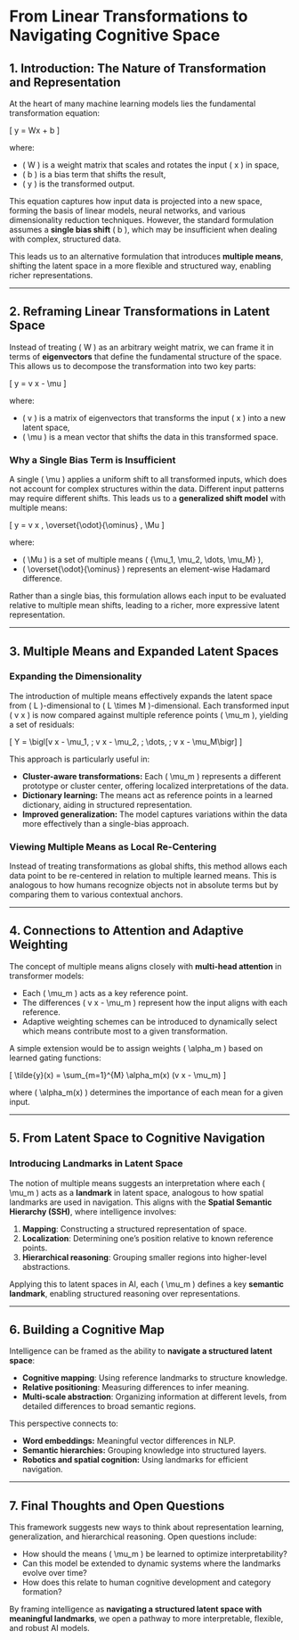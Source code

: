 # From Linear Transformations to Navigating Cognitive Space

## 1. Introduction: The Nature of Transformation and Representation

At the heart of many machine learning models lies the fundamental transformation equation:

\[
y = Wx + b
\]

where:
- \( W \) is a weight matrix that scales and rotates the input \( x \) in space,
- \( b \) is a bias term that shifts the result,
- \( y \) is the transformed output.

This equation captures how input data is projected into a new space, forming the basis of linear models, neural networks, and various dimensionality reduction techniques. However, the standard formulation assumes a **single bias shift** \( b \), which may be insufficient when dealing with complex, structured data.

This leads us to an alternative formulation that introduces **multiple means**, shifting the latent space in a more flexible and structured way, enabling richer representations.

---

## 2. Reframing Linear Transformations in Latent Space

Instead of treating \( W \) as an arbitrary weight matrix, we can frame it in terms of **eigenvectors** that define the fundamental structure of the space. This allows us to decompose the transformation into two key parts:

\[
y = v x - \mu
\]

where:
- \( v \) is a matrix of eigenvectors that transforms the input \( x \) into a new latent space,
- \( \mu \) is a mean vector that shifts the data in this transformed space.

### Why a Single Bias Term is Insufficient

A single \( \mu \) applies a uniform shift to all transformed inputs, which does not account for complex structures within the data. Different input patterns may require different shifts. This leads us to a **generalized shift model** with multiple means:

\[
y = v x \, \overset{\odot}{\ominus} \, \Mu
\]

where:
- \( \Mu \) is a set of multiple means \( \{\mu_1, \mu_2, \dots, \mu_M\} \),
- \( \overset{\odot}{\ominus} \) represents an element-wise Hadamard difference.

Rather than a single bias, this formulation allows each input to be evaluated relative to multiple mean shifts, leading to a richer, more expressive latent representation.

---

## 3. Multiple Means and Expanded Latent Spaces

### Expanding the Dimensionality

The introduction of multiple means effectively expands the latent space from \( L \)-dimensional to \( L \times M \)-dimensional. Each transformed input \( v x \) is now compared against multiple reference points \( \mu_m \), yielding a set of residuals:

\[
Y = \bigl[v x - \mu_1, \; v x - \mu_2, \; \dots, \; v x - \mu_M\bigr]
\]

This approach is particularly useful in:
- **Cluster-aware transformations:** Each \( \mu_m \) represents a different prototype or cluster center, offering localized interpretations of the data.
- **Dictionary learning:** The means act as reference points in a learned dictionary, aiding in structured representation.
- **Improved generalization:** The model captures variations within the data more effectively than a single-bias approach.

### Viewing Multiple Means as Local Re-Centering

Instead of treating transformations as global shifts, this method allows each data point to be re-centered in relation to multiple learned means. This is analogous to how humans recognize objects not in absolute terms but by comparing them to various contextual anchors.

---

## 4. Connections to Attention and Adaptive Weighting

The concept of multiple means aligns closely with **multi-head attention** in transformer models:
- Each \( \mu_m \) acts as a key reference point.
- The differences \( v x - \mu_m \) represent how the input aligns with each reference.
- Adaptive weighting schemes can be introduced to dynamically select which means contribute most to a given transformation.

A simple extension would be to assign weights \( \alpha_m \) based on learned gating functions:

\[
\tilde{y}(x) = \sum_{m=1}^{M} \alpha_m(x) (v x - \mu_m)
\]

where \( \alpha_m(x) \) determines the importance of each mean for a given input.

---

## 5. From Latent Space to Cognitive Navigation

### Introducing Landmarks in Latent Space

The notion of multiple means suggests an interpretation where each \( \mu_m \) acts as a **landmark** in latent space, analogous to how spatial landmarks are used in navigation. This aligns with the **Spatial Semantic Hierarchy (SSH)**, where intelligence involves:
1. **Mapping**: Constructing a structured representation of space.
2. **Localization**: Determining one’s position relative to known reference points.
3. **Hierarchical reasoning**: Grouping smaller regions into higher-level abstractions.

Applying this to latent spaces in AI, each \( \mu_m \) defines a key **semantic landmark**, enabling structured reasoning over representations.

---

## 6. Building a Cognitive Map

Intelligence can be framed as the ability to **navigate a structured latent space**:
- **Cognitive mapping**: Using reference landmarks to structure knowledge.
- **Relative positioning**: Measuring differences to infer meaning.
- **Multi-scale abstraction**: Organizing information at different levels, from detailed differences to broad semantic regions.

This perspective connects to:
- **Word embeddings:** Meaningful vector differences in NLP.
- **Semantic hierarchies:** Grouping knowledge into structured layers.
- **Robotics and spatial cognition:** Using landmarks for efficient navigation.

---

## 7. Final Thoughts and Open Questions

This framework suggests new ways to think about representation learning, generalization, and hierarchical reasoning. Open questions include:
- How should the means \( \mu_m \) be learned to optimize interpretability?
- Can this model be extended to dynamic systems where the landmarks evolve over time?
- How does this relate to human cognitive development and category formation?

By framing intelligence as **navigating a structured latent space with meaningful landmarks**, we open a pathway to more interpretable, flexible, and robust AI models.

